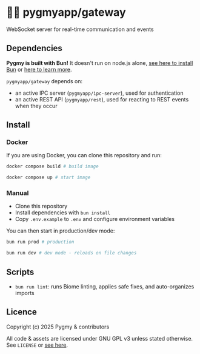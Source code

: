 # 🐰💬 pygmyapp/gateway
WebSocket server for real-time communication and events

## Dependencies
**Pygmy is built with Bun!** It doesn't run on node.js alone, [see here to install Bun](https://bun.com/docs/installation) or [here to learn more](https://bun.sh).

`pygmyapp/gateway` depends on:
- an active IPC server (`pygmyapp/ipc-server`), used for authentication
- an active REST API (`pygmyapp/rest`), used for reacting to REST events when they occur

## Install

### Docker

If you are using Docker, you can clone this repository and run:

```sh
docker compose build # build image

docker compose up # start image
```

### Manual

- Clone this repository
- Install dependencies with `bun install`
- Copy `.env.example` to `.env` and configure environment variables

You can then start in production/dev mode:
```sh
bun run prod # production

bun run dev # dev mode - reloads on file changes
```

## Scripts

- `bun run lint`: runs Biome linting, applies safe fixes, and auto-organizes imports

## Licence
Copyright (c) 2025 Pygmy & contributors

All code & assets are licensed under GNU GPL v3 unless stated otherwise.  
See `LICENSE` or [see here](https://www.gnu.org/licenses/gpl-3.0.txt).